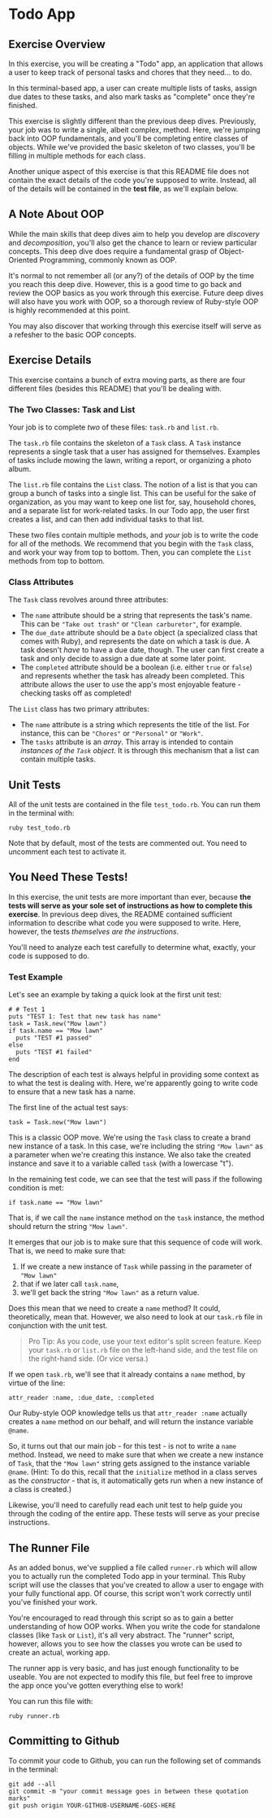 # Todo App

## Exercise Overview

In this exercise, you will be creating a "Todo" app, an application that allows a user to keep track of personal tasks and chores that they need... to do. 

In this terminal-based app, a user can create multiple lists of tasks, assign due dates to these tasks, and also mark tasks as "complete" once they're finished.

This exercise is slightly different than the previous deep dives. Previously, your job was to write a single, albeit complex, method. Here, we're jumping back into OOP fundamentals, and you'll be completing entire classes of objects. While we've provided the basic skeleton of two classes, you'll be filling in multiple methods for each class.

Another unique aspect of this exercise is that this README file does not contain the exact details of the code you're supposed to write. Instead, all of the details will be contained in the **test file**, as we'll explain below.

## A Note About OOP

While the main skills that deep dives aim to help you develop are *discovery* and *decomposition*, you'll also get the chance to learn or review particular concepts. This deep dive does require a fundamental grasp of Object-Oriented Programming, commonly known as OOP.

It's normal to not remember all (or any?) of the details of OOP by the time you reach this deep dive. However, this is a good time to go back and review the OOP basics as you work through this exercise. Future deep dives will also have you work with OOP, so a thorough review of Ruby-style OOP is highly recommended at this point.

You may also discover that working through this exercise itself will serve as a refesher to the basic OOP concepts.

## Exercise Details

This exercise contains a bunch of extra moving parts, as there are four different files (besides this README) that you'll be dealing with.

### The Two Classes: Task and List

Your job is to complete *two* of these files: `task.rb` and `list.rb`. 

The `task.rb` file contains the skeleton of a `Task` class. A `Task` instance represents a single task that a user has assigned for themselves. Examples of tasks include mowing the lawn, writing a report, or organizing a photo album. 

The `list.rb` file contains the `List` class. The notion of a list is that you can group a bunch of tasks into a single list. This can be useful for the sake of organization, as you may want to keep one list for, say, household chores, and a separate list for work-related tasks. In our Todo app, the user first creates a list, and can then add individual tasks to that list.

These two files contain multiple methods, and *your* job is to write the code for all of the methods. We recommend that you begin with the `Task` class, and work your way from top to bottom. Then, you can complete the `List` methods from top to bottom.

### Class Attributes

The `Task` class revolves around three attributes:

* The `name` attribute should be a string that represents the task's name. This can be `"Take out trash"` or `"Clean carburetor"`, for example.
* The `due_date` attribute should be a `Date` object (a specialized class that comes with Ruby), and represents the date on which a task is due. A task doesn't *have* to have a due date, though. The user can first create a task and only decide to assign a due date at some later point.
* The `completed` attribute should be a boolean (i.e. either `true` or `false`) and represents whether the task has already been completed. This attribute allows the user to use the app's most enjoyable feature - checking tasks off as completed!

The `List` class has two primary attributes:

* The `name` attribute is a string which represents the title of the list. For instance, this can be `"Chores"` or `"Personal"` or `"Work"`.
* The `tasks` attribute is an *array*. This array is intended to contain *instances of the `Task` object*. It is through this mechanism that a list can contain multiple tasks.

## Unit Tests

All of the unit tests are contained in the file `test_todo.rb`. You can run them in the terminal with:

```
ruby test_todo.rb
```

Note that by default, most of the tests are commented out. You need to uncomment each test to activate it.

## You Need These Tests!

In this exercise, the unit tests are more important than ever, because **the tests will serve as your sole set of instructions as how to complete this exercise**. In previous deep dives, the README contained sufficient information to describe what code you were supposed to write. Here, however, the tests *themselves are the instructions*.

You'll need to analyze each test carefully to determine what, exactly, your code is supposed to do.

### Test Example 

Let's see an example by taking a quick look at the first unit test:

```
# # Test 1
puts "TEST 1: Test that new task has name"
task = Task.new("Mow lawn")
if task.name == "Mow lawn"
  puts "TEST #1 passed"
else
  puts "TEST #1 failed"
end
```

The description of each test is always helpful in providing some context as to what the test is dealing with. Here, we're apparently going to write code to ensure that a new task has a name.

The first line of the actual test says:

```
task = Task.new("Mow lawn")
```

This is a classic OOP move. We're using the `Task` class to create a brand new instance of a task. In this case, we're including the string `"Mow lawn"` as a parameter when we're creating this instance. We also take the created instance and save it to a variable called `task` (with a lowercase "t").

In the remaining test code, we can see that the test will pass if the following condition is met:

```
if task.name == "Mow lawn"
```

That is, if we call the `name` instance method on the `task` instance, the method should return the string `"Mow lawn"`.

It emerges that our job is to make sure that this sequence of code will work. That is, we need to make sure that:

1. If we create a new instance of `Task` while passing in the parameter of `"Mow lawn"`
2. that if we later call `task.name`,
3. we'll get back the string `"Mow lawn"` as a return value.

Does this mean that we need to create a `name` method? It could, theoretically, mean that. However, we also need to look at our `task.rb` file in conjunction with the unit test.

> Pro Tip: As you code, use your text editor's split screen feature. Keep your `task.rb` or `list.rb` file on the left-hand side, and the test file on the right-hand side. (Or vice versa.)

If we open `task.rb`, we'll see that it already contains a `name` method, by virtue of the line:

```
attr_reader :name, :due_date, :completed
```

Our Ruby-style OOP knowledge tells us that `attr_reader :name` actually creates a `name` method on our behalf, and will return the instance variable `@name`.

So, it turns out that our main job - for this test - is not to write a `name` method. Instead, we need to make sure that when we create a new instance of `Task`, that the `"Mow lawn"` string gets assigned to the instance variable `@name`. (Hint: To do this, recall that the `initialize` method in a class serves as the *constructor* - that is, it automatically gets run when a new instance of a class is created.)

Likewise, you'll need to carefully read each unit test to help guide you through the coding of the entire app. These tests will serve as your precise instructions.

## The Runner File

As an added bonus, we've supplied a file called `runner.rb` which will allow you to actually run the completed Todo app in your terminal. This Ruby script will use the classes that you've created to allow a user to engage with your fully functional app. Of course, this script won't work correctly until you've finished your work.

You're encouraged to read through this script so as to gain a better understanding of how OOP works. When you write the code for standalone classes (like `Task` or `List`), it's all very abstract. The "runner" script, however, allows you to see how the classes you wrote can be used to create an actual, working app. 

The runner app is very basic, and has just enough functionality to be useable. You are not expected to modify this file, but feel free to improve the app once you've gotten everything else to work! 

You can run this file with:

```
ruby runner.rb
```

## Committing to Github

To commit your code to Github, you can run the following set of commands in the terminal:

```
git add --all
git commit -m "your commit message goes in between these quotation marks"
git push origin YOUR-GITHUB-USERNAME-GOES-HERE
```
